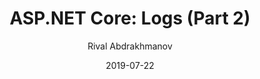 ---
layout: post
title: "ASP.NET Core: Logs (Part 2)"
categories: post
author: Rival Abdrakhmanov
date: 2019-07-22
tags: ["Observability", "ASP.NET Core", "ELK", "Logging", "Serilog", "Fluentd", "Structured Logging"]
---